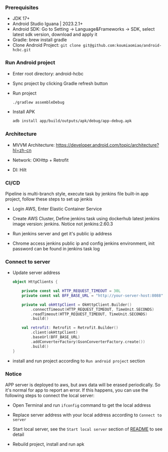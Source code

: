 ### Prerequisites

- JDK 17+
- Android Studio Iguana | 2023.2.1+
- Android SDK: Go to Setting -> Language&Frameworks -> SDK, select latest sdk version, download and apply it
- Gradle: brew install gradle
- Clone Android Project: `git clone git@github.com:koumiaomiao/android-hcbc.git`

### Run Android project

- Enter root directory: android-hcbc

- Sync project by clicking Gradle refresh button

- Run project

  ``````bash
  ./gradlew assembleDebug
  ``````

- Install APK

  ``````bash
  adb install app/build/outputs/apk/debug/app-debug.apk

### Architecture

- MVVM Architecture: https://developer.android.com/topic/architecture?hl=zh-cn

- Network: OKHttp + Retrofit

- DI: Hilt

### CI/CD

Pipeline is multi-branch style, execute task by jenkins file built-in app project, follow these steps to set up jenkis

- Login AWS, Enter Elastic Container Service

- Create AWS Cluster, Define jenkins task using dockerhub latest jenkins image version: jenkins. Notice not jenkins:2.60.3

- Run jenkins server and get it's public ip address

- Chrome access jenkins public ip and config jenkins environment, init password can be found in jenkins task log

### Connect to server

- Update server address

  ``````kotlin
  object HttpClients {
  
      private const val HTTP_REQUEST_TIMEOUT = 30L
      private const val BFF_BASE_URL = "http://your-server-host:8088" // server address
  
      private val okHttpClient = OkHttpClient.Builder()
          .connectTimeout(HTTP_REQUEST_TIMEOUT, TimeUnit.SECONDS)
          .readTimeout(HTTP_REQUEST_TIMEOUT, TimeUnit.SECONDS)
          .build()
  
      val retrofit: Retrofit = Retrofit.Builder()
          .client(okHttpClient)
          .baseUrl(BFF_BASE_URL)
          .addConverterFactory(GsonConverterFactory.create())
          .build()
  }
  ``````

- install and run project according to `Run android project` section

### Notice

APP server is deployed to aws, but aws data will be erased periodically. So it's normal for app to report an error. If this happens, you can use the following steps to connect the local server:

- Open Terminal and run `ifconfig` command to get the local address

- Replace server address with your local address according to `Connect to server`

- Start local server, see the `Start local server` section of [README](https://github.com/koumiaomiao/hcbc-service) to see detail

- Rebuild project, install and run apk

